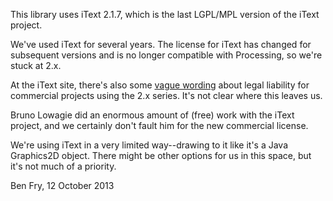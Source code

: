 This library uses iText 2.1.7, which is the last LGPL/MPL version of the iText project. 

We've used iText for several years. The license for iText has changed for subsequent versions and is no longer compatible with Processing, so we're stuck at 2.x. 

At the iText site, there's also some [vague wording](http://lowagie.com/itext2) about legal liability for commercial projects using the 2.x series. It's not clear where this leaves us.

Bruno Lowagie did an enormous amount of (free) work with the iText project, and we certainly don't fault him for the new commercial license. 

We're using iText in a very limited way--drawing to it like it's a Java Graphics2D object. There might be other options for us in this space, but it's not much of a priority.

Ben Fry, 12 October 2013
